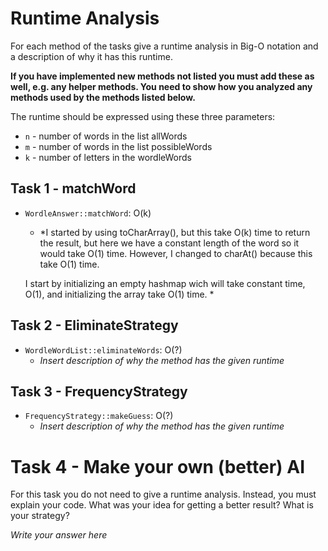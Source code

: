# Runtime Analysis
For each method of the tasks give a runtime analysis in Big-O notation and a description of why it has this runtime.

**If you have implemented new methods not listed you must add these as well, e.g. any helper methods. You need to show how you analyzed any methods used by the methods listed below.**

The runtime should be expressed using these three parameters:
   * `n` - number of words in the list allWords
   * `m` - number of words in the list possibleWords
   * `k` - number of letters in the wordleWords


## Task 1 - matchWord
* `WordleAnswer::matchWord`: O(k)
    * *I started by using toCharArray(), but this take O(k) time to return the result, but here we have a constant length
    of the word so it would take O(1) time. However, I changed to charAt() because this take O(1) time. 
    
    I start by initializing an empty hashmap wich will take constant time, O(1), and initializing the array take O(1) time. 
    *

## Task 2 - EliminateStrategy
* `WordleWordList::eliminateWords`: O(?)
    * *Insert description of why the method has the given runtime*

## Task 3 - FrequencyStrategy
* `FrequencyStrategy::makeGuess`: O(?)
    * *Insert description of why the method has the given runtime*



# Task 4 - Make your own (better) AI
For this task you do not need to give a runtime analysis. 
Instead, you must explain your code. What was your idea for getting a better result? What is your strategy?

*Write your answer here*
